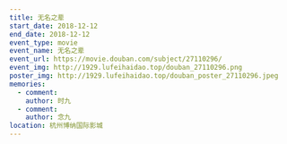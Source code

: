 ```yaml
---
title: 无名之辈
start_date: 2018-12-12
end_date: 2018-12-12
event_type: movie
event_name: 无名之辈
event_url: https://movie.douban.com/subject/27110296/
event_img: http://1929.lufeihaidao.top/douban_27110296.png
poster_img: http://1929.lufeihaidao.top/douban_poster_27110296.jpeg
memories:
  - comment: 
    author: 时九
  - comment: 
    author: 念九
location: 杭州博纳国际影城
---
```

